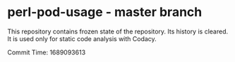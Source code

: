 # perl-pod-usage - master branch

This repository contains frozen state of the repository.
Its history is cleared. It is used only for static code
analysis with Codacy.

Commit Time: 1689093613